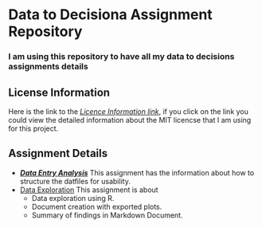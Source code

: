 # Data to Decisiona Assignment Repository
### I am using this repository to have all my data to decisions assignments details

## License Information  
Here is the link to the [_Licence Information link_](https://github.com/anitha1987/anithaD2D/blob/master/LICENSE),   if you click on the link you could view the detailed information about the MIT licencse that I am using for this project.
## Assignment Details
* [**_Data Entry Analysis_**]()
 This assignment has the information about how to structure the datfiles for usability.
* [Data Exploration]()
  This assignment is about 
    * Data exploration using R.
    * Document creation with exported plots.
    * Summary of findings in Markdown Document.

